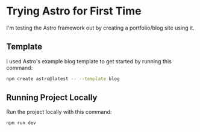 # Trying Astro for First Time
I'm testing the Astro framework out by creating a portfolio/blog site using it.

## Template
I used Astro's example blog template to get started by running this command:
```sh
npm create astro@latest -- --template blog
```

## Running Project Locally
Run the project locally with this command:
```sh
npm run dev
```